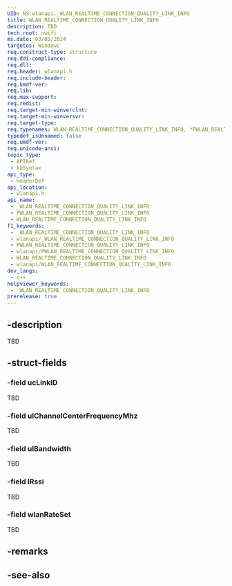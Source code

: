 ```yaml
---
UID: NS:wlanapi._WLAN_REALTIME_CONNECTION_QUALITY_LINK_INFO
title: WLAN_REALTIME_CONNECTION_QUALITY_LINK_INFO
description: TBD
tech.root: nwifi
ms.date: 03/05/2024
targetos: Windows
req.construct-type: structure
req.ddi-compliance: 
req.dll: 
req.header: wlanapi.h
req.include-header: 
req.kmdf-ver: 
req.lib: 
req.max-support: 
req.redist: 
req.target-min-winverclnt: 
req.target-min-winversvr: 
req.target-type: 
req.typenames: WLAN_REALTIME_CONNECTION_QUALITY_LINK_INFO, *PWLAN_REALTIME_CONNECTION_QUALITY_LINK_INFO
typedef_isUnnamed: false
req.umdf-ver: 
req.unicode-ansi: 
topic_type:
 - APIRef
 - kbSyntax
api_type:
 - HeaderDef
api_location:
 - wlanapi.h
api_name:
 - _WLAN_REALTIME_CONNECTION_QUALITY_LINK_INFO
 - PWLAN_REALTIME_CONNECTION_QUALITY_LINK_INFO
 - WLAN_REALTIME_CONNECTION_QUALITY_LINK_INFO
f1_keywords:
 - _WLAN_REALTIME_CONNECTION_QUALITY_LINK_INFO
 - wlanapi/_WLAN_REALTIME_CONNECTION_QUALITY_LINK_INFO
 - PWLAN_REALTIME_CONNECTION_QUALITY_LINK_INFO
 - wlanapi/PWLAN_REALTIME_CONNECTION_QUALITY_LINK_INFO
 - WLAN_REALTIME_CONNECTION_QUALITY_LINK_INFO
 - wlanapi/WLAN_REALTIME_CONNECTION_QUALITY_LINK_INFO
dev_langs:
 - c++
helpviewer_keywords:
 - _WLAN_REALTIME_CONNECTION_QUALITY_LINK_INFO
prerelease: true
---
```


## -description

TBD

## -struct-fields

### -field ucLinkID

TBD

### -field ulChannelCenterFrequencyMhz

TBD

### -field ulBandwidth

TBD

### -field lRssi

TBD

### -field wlanRateSet

TBD

## -remarks

## -see-also

